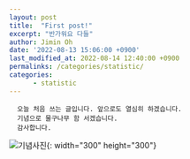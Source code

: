 ```yaml
---
layout: post
title:  "First post!"
excerpt: "반가워요 다들"
author: Jimin Oh
date: '2022-08-13 15:06:00 +0900'
last_modified_at: 2022-08-14 12:40:00 +0900
permalinks: /categories/statistic/
categories: 
      - statistic
---
```

      오늘 처음 쓰는 글입니다. 앞으로도 열심히 하겠습니다.
      기념으로 물구나무 함 서겠습니다.
      감사합니다.

![기념사진](https://user-images.githubusercontent.com/108680244/184476114-191c529a-5b7d-4dd0-98f1-eb422ef0029f.jpg){: width="300" height="300"}
